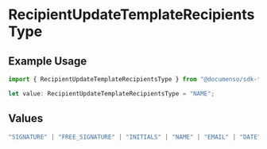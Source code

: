 # RecipientUpdateTemplateRecipientsType

## Example Usage

```typescript
import { RecipientUpdateTemplateRecipientsType } from "@documenso/sdk-typescript/models/operations";

let value: RecipientUpdateTemplateRecipientsType = "NAME";
```

## Values

```typescript
"SIGNATURE" | "FREE_SIGNATURE" | "INITIALS" | "NAME" | "EMAIL" | "DATE" | "TEXT" | "NUMBER" | "RADIO" | "CHECKBOX" | "DROPDOWN"
```